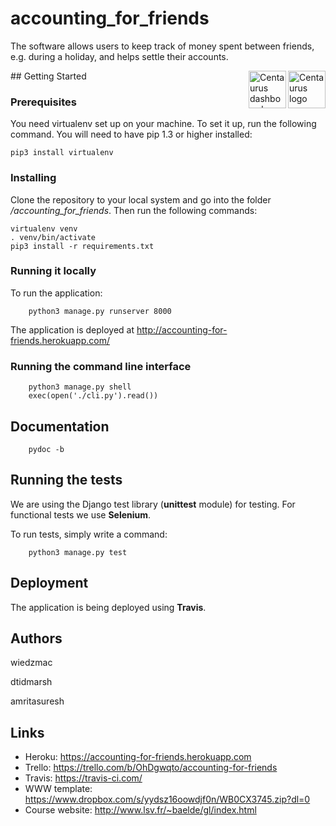 # accounting_for_friends
The software allows users to keep track of money spent between friends, e.g. during a holiday, and helps settle their accounts.

<a href="https://aimeos.org/">
    <img src="https://user-images.githubusercontent.com/6525798/32540297-91a2a714-c46c-11e7-9d05-ff94ad672cf9.png" alt="Centaurus logo" title="Login to Centaurus" align="right" height="60" />
</a>
## Getting Started

<a href="https://aimeos.org/">
    <img src="https://user-images.githubusercontent.com/6525798/32540462-0fed4cf0-c46d-11e7-8a9e-d24bfbf0ad68.png" alt="Centaurus dashboard" title="Dashboard" align="right" height="60" />
</a>

### Prerequisites

You need virtualenv set up on your machine.
To set it up, run the following command. You will need to have pip 1.3 or higher installed:

    pip3 install virtualenv

### Installing

Clone the repository to your local system and go into the folder _/accounting_for_friends_.
Then run the following commands:

    virtualenv venv
    . venv/bin/activate
    pip3 install -r requirements.txt
    
### Running it locally

To run the application:

        python3 manage.py runserver 8000
        
The application is deployed at http://accounting-for-friends.herokuapp.com/

### Running the command line interface

        python3 manage.py shell
        exec(open('./cli.py').read())

## Documentation

        pydoc -b

## Running the tests

We are using the Django test library (**unittest** module) for testing.
For functional tests we use **Selenium**.

To run tests, simply write a command:

        python3 manage.py test


## Deployment

The application is being deployed using **Travis**.

## Authors

wiedzmac

dtidmarsh

amritasuresh

## Links

* Heroku: https://accounting-for-friends.herokuapp.com
* Trello: https://trello.com/b/OhDgwqto/accounting-for-friends
* Travis: https://travis-ci.com/
* WWW template: https://www.dropbox.com/s/yydsz16oowdjf0n/WB0CX3745.zip?dl=0
* Course website: http://www.lsv.fr/~baelde/gl/index.html
